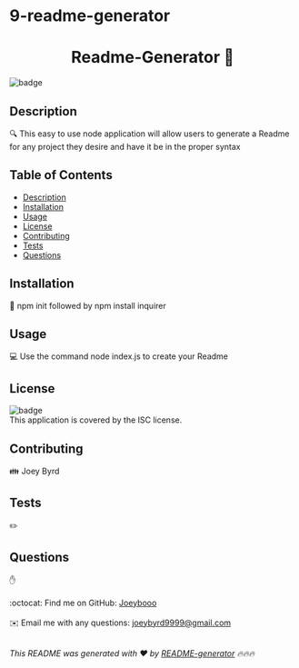 # 9-readme-generator
<h1 align="center">Readme-Generator 👋</h1>
  
![badge](https://img.shields.io/badge/license-ISC-brightgreen)<br />

## Description
🔍 This easy to use node application will allow users to generate a Readme for any project they desire and have it be in the proper syntax

## Table of Contents
- [Description](#description)
- [Installation](#installation)
- [Usage](#usage)
- [License](#license)
- [Contributing](#contributing)
- [Tests](#tests)
- [Questions](#questions)

## Installation
💾 npm init followed by npm install inquirer

## Usage
💻 Use the command node index.js to create your Readme

## License
![badge](https://img.shields.io/badge/license-ISC-brightgreen)
<br />
This application is covered by the ISC license. 

## Contributing
👪 Joey Byrd

## Tests
✏️ 

## Questions
✋ <br />
<br />
:octocat: Find me on GitHub: [Joeybooo](https://github.com/Joeybooo)<br />
<br />
✉️ Email me with any questions: joeybyrd9999@gmail.com<br /><br />

_This README was generated with ❤️ by [README-generator](https://github.com/jpd61/README-generator) 🔥🔥🔥_
    
